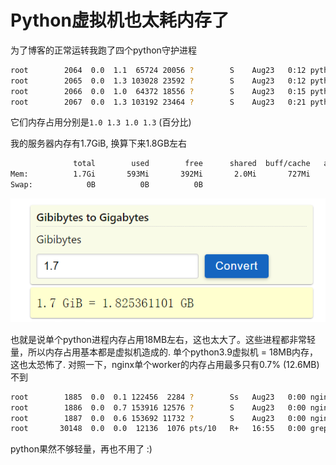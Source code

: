 # Python虚拟机也太耗内存了

为了博客的正常运转我跑了四个python守护进程

```bash
root        2064  0.0  1.1  65724 20056 ?        S    Aug23   0:12 python3 -u scripts/update_html.py
root        2065  0.0  1.3 103028 23592 ?        S    Aug23   0:12 python3 -u md/convert.py
root        2066  0.0  1.0  64372 18556 ?        S    Aug23   0:15 python3 -u scripts/doc_html.py
root        2067  0.0  1.3 103192 23464 ?        S    Aug23   0:21 python3 -u docs/md/convert_doc.py
```

它们内存占用分别是`1.0 1.3 1.0 1.3` (百分比)

我的服务器内存有1.7GiB, 换算下来1.8GB左右

```bash
              total        used        free      shared  buff/cache   available
Mem:          1.7Gi       593Mi       392Mi       2.0Mi       727Mi       971Mi
Swap:            0B          0B          0B
```

![](/images/Snipaste_2023-08-24_16-51-53.png)

也就是说单个python进程内存占用18MB左右，这也太大了。这些进程都非常轻量，所以内存占用基本都是虚拟机造成的. 单个python3.9虚拟机 = 18MB内存，这也太恐怖了. 对照一下，nginx单个worker的内存占用最多只有0.7% (12.6MB) 不到

```bash
root        1885  0.0  0.1 122456  2284 ?        Ss   Aug23   0:00 nginx: master process nginx
root        1886  0.0  0.7 153916 12576 ?        S    Aug23   0:00 nginx: worker process
root        1887  0.0  0.6 153692 11732 ?        S    Aug23   0:00 nginx: worker process
root       30148  0.0  0.0  12136  1076 pts/10   R+   16:55   0:00 grep --color=auto nginx
```

python果然不够轻量，再也不用了 :)
